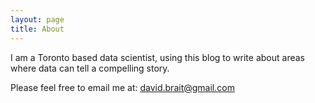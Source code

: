 ```yaml
---
layout: page
title: About
---
```


I am a Toronto based data scientist, using this blog to write about areas where data can tell a compelling story.  

Please feel free to email me at: david.brait@gmail.com 


